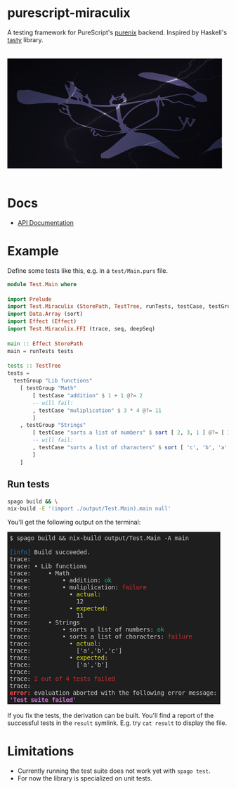 # purescript-miraculix

A testing framework for PureScript's [purenix](https://github.com/purenix-org/purenix) backend. Inspired by Haskell's [tasty](https://github.com/UnkindPartition/tasty) library.

<img src="assets/miraculix.svg" height="250px" style="margin-top: 20px; margin-bottom: 20px"/>

# Docs

- [API Documentation](https://thought2.github.io/purescript-miraculix/Test.Miraculix.html)

# Example

Define some tests like this, e.g. in a `test/Main.purs` file.

```haskell
module Test.Main where

import Prelude
import Test.Miraculix (StorePath, TestTree, runTests, testCase, testGroup, (@?=))
import Data.Array (sort)
import Effect (Effect)
import Test.Miraculix.FFI (trace, seq, deepSeq)

main :: Effect StorePath
main = runTests tests

tests :: TestTree
tests =
  testGroup "Lib functions"
    [ testGroup "Math"
        [ testCase "addition" $ 1 + 1 @?= 2
        -- will fail:
        , testCase "muliplication" $ 3 * 4 @?= 11
        ]
    , testGroup "Strings"
        [ testCase "sorts a list of numbers" $ sort [ 2, 3, 1 ] @?= [ 1, 2, 3 ]
        -- will fail:
        , testCase "sorts a list of characters" $ sort [ 'c', 'b', 'a' ] @?= [ 'a', 'b' ]
        ]
    ]
```

## Run tests

```bash
spago build && \
nix-build -E '(import ./output/Test.Main).main null'
```

You'll get the following output on the terminal:

<img src="assets/test-output.png" />

If you fix the tests, the derivation can be built. You'll find a report of the successful tests in the `result` symlink. E.g. try `cat result` to display the file.

# Limitations

- Currently running the test suite does not work yet with `spago test`.
- For now the library is specialized on unit tests.
